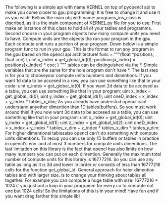 The following is a simple api with name KERNEL on top of pyopencl api to make you come closer to gpu programming!
It is free to change it and use it as you wish!
Bellow the main obj with name: programs_ios_class is discribed, as it is the main component of KERNEL.py file for you to use:
First make an instance of this class to hold all of your tables and programms.
Second choose in your program objects how many compute units you need to have.
Compute units are the objects tha run your program in the gpu. Each compute unit runs a portion of your program.
Down below is a simple program func to run in your gpu. This is the format to run any program in the gpu based on the opencl api architecture!
func = """(float *positions, float coe) {
    uint x_index = get_global_id(0);
    positions[x_index] = positions[x_index] * coe;
}
"""
tables can be distinguished via the *.
Simple variables that are the same for the hole program don't have *.
The last step is for you to chooseyour compute units numbers and dimentions.
If you want 1d data to be accesed in a row, you can use something like that in your code: uint x_index = get_global_id(0);
If you want 2d data to be accesed as a table, you can use something like that in your program: 
uint x_index = get_global_id(0);
uint y_index = get_global_id(1);
uint oneD_index = x_index + y_index * tables_x_dim;
As you already have anderstud opencl cant understand anyother dimention than 1D tables(buffers).
So you must work around this!
If you now want 3d data to be accesed as a table, you can use something like that in your program:
uint x_index = get_global_id(0);
uint y_index = get_global_id(1);
uint z_index = get_global_id(2);
uint oneD_index = x_index + y_index * tables_x_dim + z_index * tables_x_dim * tables_y_dim;
For higher dimentional tablesalso opencl can't do something with compute units dimentions.
To recup you can use only 1D buffers or tables in practice in opencl's env. and at most 3 numbers for compute units dimentions.
The last limitation on this library is the fact that opencl has also limits on how many numbers you can put on each dimention.
Generally the maximum total number of compute units for this library is 16777216.
So you can use any table as long as it is 3d and lower in iorder or consists of less than 16777216 cells for the function get_global_id.
General  approach for heier dimention tables and with larger size, is to change your thinking about tables all together.
For example you can compute a huge table with size: 16777216 * 1024 if you just put a loop in your programm for every cu to compute not one but 1024 cells!
So the limitations of this is in your mind! Have fun and if you want drag farther this simple lib!
